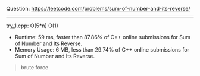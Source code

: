 Question: https://leetcode.com/problems/sum-of-number-and-its-reverse/

---

try_1.cpp: O(5*n) O(1)

* Runtime: 59 ms, faster than 87.86% of C++ online submissions for Sum of Number and Its Reverse.
* Memory Usage: 6 MB, less than 29.74% of C++ online submissions for Sum of Number and Its Reverse.

> brute force